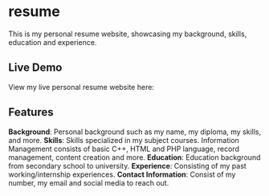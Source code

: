 # resume

This is my personal resume website, showcasing my background, skills, education and experience.

## Live Demo
View my live personal resume website here:

## Features
**Background**: Personal background such as my name, my diploma, my skills, and more.
**Skills**: Skills specialized in my subject courses. Information Management consists of basic C++, HTML and PHP language, record management, content creation and more.
**Education**: Education background from secondary school to university.
**Experience**: Consisting of my past working/internship experiences.
**Contact Information**: Consist of my number, my email and social media to reach out.
